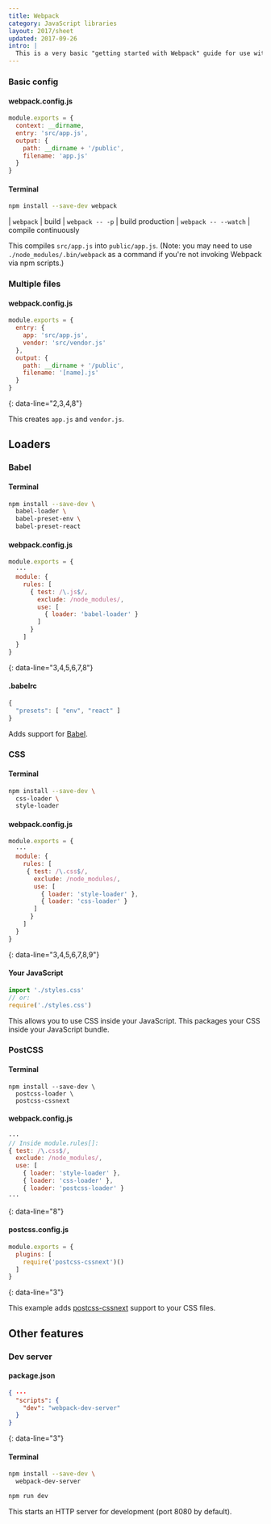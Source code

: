 ```yaml
---
title: Webpack
category: JavaScript libraries
layout: 2017/sheet
updated: 2017-09-26
intro: |
  This is a very basic "getting started with Webpack" guide for use with [Webpack](https://webpack.js.org) v3. This doesn't cover all features, but it should get you started in understanding the config file format.
---
```


### Basic config

#### webpack.config.js

```js
module.exports = {
  context: __dirname,
  entry: 'src/app.js',
  output: {
    path: __dirname + '/public',
    filename: 'app.js'
  }
}
```

#### Terminal

```bash
npm install --save-dev webpack
```

| `webpack` | build
| `webpack -- -p` | build production
| `webpack -- --watch` | compile continuously

This compiles `src/app.js` into `public/app.js`. (Note: you may need to use `./node_modules/.bin/webpack` as a command if you're not invoking Webpack via npm scripts.)

### Multiple files

#### webpack.config.js

```js
module.exports = {
  entry: {
    app: 'src/app.js',
    vendor: 'src/vendor.js'
  },
  output: {
    path: __dirname + '/public',
    filename: '[name].js'
  }
}
```
{: data-line="2,3,4,8"}

This creates `app.js` and `vendor.js`.

## Loaders

### Babel

#### Terminal

```bash
npm install --save-dev \
  babel-loader \
  babel-preset-env \
  babel-preset-react
```

#### webpack.config.js

```js
module.exports = {
  ···
  module: {
    rules: [
      { test: /\.js$/,
        exclude: /node_modules/,
        use: [
          { loader: 'babel-loader' }
        ]
      }
    ]
  }
}
```
{: data-line="3,4,5,6,7,8"}

#### .babelrc

```js
{
  "presets": [ "env", "react" ]
}
```

Adds support for [Babel](http://babeljs.io).

### CSS

#### Terminal

```bash
npm install --save-dev \
  css-loader \
  style-loader
```

#### webpack.config.js

```js
module.exports = {
  ···
  module: {
    rules: [
     { test: /\.css$/,
       exclude: /node_modules/,
       use: [
         { loader: 'style-loader' },
         { loader: 'css-loader' }
       ]
      }
    ]
  }
}
```
{: data-line="3,4,5,6,7,8,9"}

#### Your JavaScript

```js
import './styles.css'
// or:
require('./styles.css')
```

This allows you to use CSS inside your JavaScript. This packages your CSS inside your JavaScript bundle.

### PostCSS

#### Terminal

```
npm install --save-dev \
  postcss-loader \
  postcss-cssnext
```

#### webpack.config.js

```js
···
// Inside module.rules[]:
{ test: /\.css$/,
  exclude: /node_modules/,
  use: [
    { loader: 'style-loader' },
    { loader: 'css-loader' },
    { loader: 'postcss-loader' }
···
```
{: data-line="8"}

#### postcss.config.js

```js
module.exports = {
  plugins: [
    require('postcss-cssnext')()
  ]
}
```
{: data-line="3"}

This example adds [postcss-cssnext](https://www.npmjs.com/package/postcss-cssnext) support to your CSS files.

## Other features

### Dev server

#### package.json

```json
{ ···
  "scripts": {
    "dev": "webpack-dev-server"
  }
}
```
{: data-line="3"}

#### Terminal

```bash
npm install --save-dev \
  webpack-dev-server
```

```bash
npm run dev
```

This starts an HTTP server for development (port 8080 by default).
